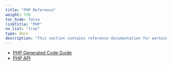 ```yaml
---
title: "PHP Reference"
weight: 720
toc_hide: false
linkTitle: "PHP"
no_list: "true"
type: docs
description: "This section contains reference documentation for working with protocol buffer classes in PHP"
---
```



*   [PHP Generated Code Guide](/reference/php/php-generated)
*   [PHP API](/reference/php/api-docs)
